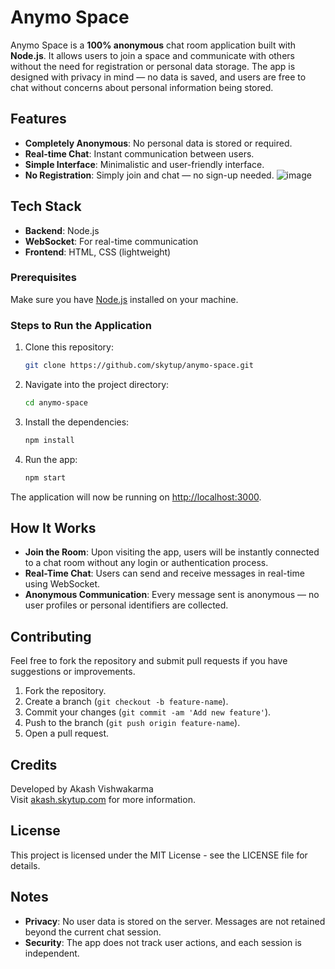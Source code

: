 # Anymo Space

Anymo Space is a **100% anonymous** chat room application built with **Node.js**. It allows users to join a space and communicate with others without the need for registration or personal data storage. The app is designed with privacy in mind — no data is saved, and users are free to chat without concerns about personal information being stored.

## Features

- **Completely Anonymous**: No personal data is stored or required.
- **Real-time Chat**: Instant communication between users.
- **Simple Interface**: Minimalistic and user-friendly interface.
- **No Registration**: Simply join and chat — no sign-up needed.
![image](https://github.com/user-attachments/assets/fb765387-4f34-4a29-8bc5-ccf4749a1803)

## Tech Stack

- **Backend**: Node.js
- **WebSocket**: For real-time communication
- **Frontend**: HTML, CSS (lightweight)

### Prerequisites

Make sure you have [Node.js](https://nodejs.org/) installed on your machine.

### Steps to Run the Application

1. Clone this repository:

   ```bash
   git clone https://github.com/skytup/anymo-space.git
   ```

2. Navigate into the project directory:

   ```bash
   cd anymo-space
   ```

3. Install the dependencies:

   ```bash
   npm install
   ```

4. Run the app:

   ```bash
   npm start
   ```

The application will now be running on [http://localhost:3000](http://localhost:3000).

## How It Works

- **Join the Room**: Upon visiting the app, users will be instantly connected to a chat room without any login or authentication process.
- **Real-Time Chat**: Users can send and receive messages in real-time using WebSocket.
- **Anonymous Communication**: Every message sent is anonymous — no user profiles or personal identifiers are collected.

## Contributing

Feel free to fork the repository and submit pull requests if you have suggestions or improvements.

1. Fork the repository.
2. Create a branch (`git checkout -b feature-name`).
3. Commit your changes (`git commit -am 'Add new feature'`).
4. Push to the branch (`git push origin feature-name`).
5. Open a pull request.

## Credits

Developed by Akash Vishwakarma  
Visit [akash.skytup.com](https://akash.skytup.com) for more information.

## License

This project is licensed under the MIT License - see the LICENSE file for details.

## Notes

- **Privacy**: No user data is stored on the server. Messages are not retained beyond the current chat session.
- **Security**: The app does not track user actions, and each session is independent.
